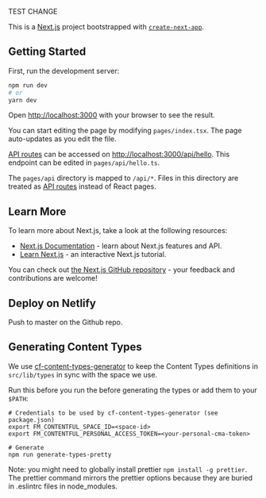 TEST CHANGE




This is a [Next.js](https://nextjs.org/) project bootstrapped with [`create-next-app`](https://github.com/vercel/next.js/tree/canary/packages/create-next-app).

## Getting Started

First, run the development server:

```bash
npm run dev
# or
yarn dev
```

Open [http://localhost:3000](http://localhost:3000) with your browser to see the result.

You can start editing the page by modifying `pages/index.tsx`. The page auto-updates as you edit the file.

[API routes](https://nextjs.org/docs/api-routes/introduction) can be accessed on [http://localhost:3000/api/hello](http://localhost:3000/api/hello). This endpoint can be edited in `pages/api/hello.ts`.

The `pages/api` directory is mapped to `/api/*`. Files in this directory are treated as [API routes](https://nextjs.org/docs/api-routes/introduction) instead of React pages.

## Learn More

To learn more about Next.js, take a look at the following resources:

- [Next.js Documentation](https://nextjs.org/docs) - learn about Next.js features and API.
- [Learn Next.js](https://nextjs.org/learn) - an interactive Next.js tutorial.

You can check out [the Next.js GitHub repository](https://github.com/vercel/next.js/) - your feedback and contributions are welcome!

## Deploy on Netlify

Push to master on the Github repo.


## Generating Content Types

We use [cf-content-types-generator](https://github.com/contentful-userland/cf-content-types-generator) to keep the Content Types definitions in `src/lib/types` in sync with the space we use.

Run this before you run the before generating the types or add them to your `$PATH`:
```shell
# Credentials to be used by cf-content-types-generator (see package.json)
export FM_CONTENTFUL_SPACE_ID=<space-id>
export FM_CONTENTFUL_PERSONAL_ACCESS_TOKEN=<your-personal-cma-token>

# Generate
npm run generate-types-pretty
```

Note: you might need to globally install prettier `npm install -g prettier`. The prettier command mirrors the prettier options because they are buried in .eslintrc files in node_modules.
